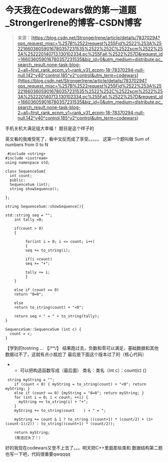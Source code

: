 <!--yml
category: codewars
date: 2022-08-13 11:40:26
-->

# 今天我在Codewars做的第一道题_StrongerIrene的博客-CSDN博客

> 来源：[https://blog.csdn.net/StrongerIrene/article/details/78370294?ops_request_misc=%257B%2522request%255Fid%2522%253A%2522166036059016780357231535%2522%252C%2522scm%2522%253A%252220140713.130102334.pc%255Fall.%2522%257D&request_id=166036059016780357231535&biz_id=0&utm_medium=distribute.pc_search_result.none-task-blog-2~all~first_rank_ecpm_v1~rank_v31_ecpm-18-78370294-null-null.142^v40^control,185^v2^control&utm_term=codewars](https://blog.csdn.net/StrongerIrene/article/details/78370294?ops_request_misc=%257B%2522request%255Fid%2522%253A%2522166036059016780357231535%2522%252C%2522scm%2522%253A%252220140713.130102334.pc%255Fall.%2522%257D&request_id=166036059016780357231535&biz_id=0&utm_medium=distribute.pc_search_result.none-task-blog-2~all~first_rank_ecpm_v1~rank_v31_ecpm-18-78370294-null-null.142^v40^control,185^v2^control&utm_term=codewars)

手机关机大满足组大幸福！
题目是这个样子的

英文看的我难受死了，看中文反而成了享受。。。。。
这第一个题叫做 Sum of numbers from 0 to N

```
 #include <string>
#include <iostream>
using namespace std;

class SequenceSum{
  int count;
  public:
  SequenceSum (int);  
  string showSequence();

};

string SequenceSum::showSequence(){

std::string seq = "";
    int tally =0;

    if(count > 0)
    {

         for(int i = 0; i <= count; i++)
         {
         seq += to_string(i); 

         if(i <count)
         seq += "+";

         tally += i;
         }
    }

    else if (count == 0)
    return "0=0";

    else
    return to_string(count) + "<0";

    return seq + " = " + to_string(tally);
}

SequenceSum::SequenceSum (int c) {
  count = c;
}
```

【学到的tostring …
【/**/】
结果跑过去，负数和零可以满足，基础数据和其他数据过不了，这就有点小尴尬了
最后是下面这个版本过了的（核心代码）
* * 可以把构造函数写成（最后面） 类名：类名（int c）：count(c) {}

```
 string myString = "";
    if (count < 0) { myString = to_string(count) + "<0"; return myString; }
    else if (count == 0) {myString = "0=0"; return myString; }
    for (int i = 0; i < count; ++i) {
      myString += to_string(i) + "+";
    }
    myString += to_string(count    ) + " = ";

    myString += count & 1 ? to_string ((count+1) * (count/2) + (1+(count-1)/2)) : to_string((count+1) * (count/2));

    return myString;
    (简洁过头了！） 
```

好的我现在codewars又登不上去了。。。明天把C++里面那些类和 数据结构第二题也写一下吧，代码很重要qwqqqq